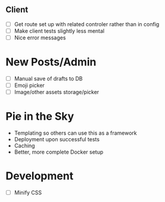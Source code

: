 ## Client
- [ ] Get route set up with related controler rather than in config
- [ ] Make client tests slightly less mental
- [ ] Nice error messages

# New Posts/Admin
- [ ] Manual save of drafts to DB
- [ ] Emoji picker
- [ ] Image/other assets storage/picker

# Pie in the Sky
- Templating so others can use this as a framework
- Deployment upon successful tests
- Caching
- Better, more complete Docker setup

# Development
- [ ] Minify CSS